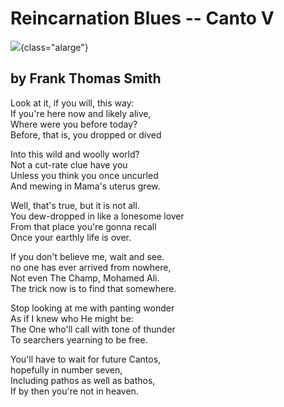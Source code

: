 
# Reincarnation Blues -- Canto V

![](ascent-bosch-2.jpg){class="alarge"}

## by Frank Thomas Smith

Look at it, if you will, this way:\
If you\'re here now and likely alive,\
Where were you before today?\
Before, that is, you dropped or dived

Into this wild and woolly world?\
Not a cut-rate clue have you\
Unless you think you once uncurled\
And mewing in Mama\'s uterus grew.

Well, that\'s true, but it is not all.\
You dew-dropped in like a lonesome lover\
From that place you\'re gonna recall\
Once your earthly life is over.

If you don\'t believe me, wait and see.\
no one has ever arrived from nowhere,\
Not even The Champ, Mohamed Ali.\
The trick now is to find that somewhere.

Stop looking at me with panting wonder\
As if I knew who He might be:\
The One who\'ll call with tone of thunder\
To searchers yearning to be free.

You\'ll have to wait for future Cantos,\
hopefully in number seven,\
Including pathos as well as bathos,\
If by then you\'re not in heaven.
